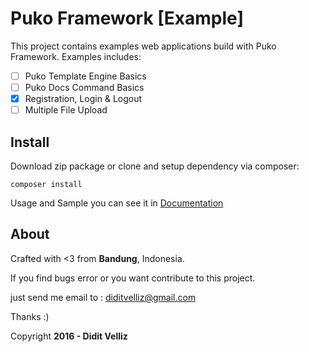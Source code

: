 # Puko Framework [Example]

This project contains examples web applications build with Puko Framework. Examples includes:

- [ ] Puko Template Engine Basics
- [ ] Puko Docs Command Basics
- [X] Registration, Login & Logout
- [ ] Multiple File Upload

## Install

Download zip package or clone and setup dependency via composer:
```
composer install
```

Usage and Sample you can see it in [Documentation](https://velliz.github.io/pukodocs)

## About

Crafted with <3 from **Bandung**, Indonesia.

If you find bugs error or you want contribute to this project. 

just send me email to : diditvelliz@gmail.com 

Thanks :)

Copyright **2016 - Didit Velliz**